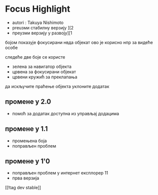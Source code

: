 # Focus Highlight #

* autori : Takuya Nishimoto
* preuзми стабилну верзију ][2
* преузми верзију у развоју][1

бојом показује фокусирани нвда објекат ово је корисно нпр за видеће особе

следеће две боје се користе

* зелена за навигатор објекта
* црвена за фокусирани објекат
* црвени кружић за преклапања

да искључите праћење објекта уклоните додатак

## промене у 2.0 ##

* помоћ за додатак доступна из управљај додацима

## промене у 1.1 ##

* промењена боја
* поправљен проблем 

## промене у 1'0 ##

* поправљен проблем у интернет експлорер 11
* прва верзија

[[!tag dev stable]]

[1]: http://addons.nvda-project.org/files/get.php?file=fh-dev

[2]: http://addons.nvda-project.org/files/get.php?file=fh
